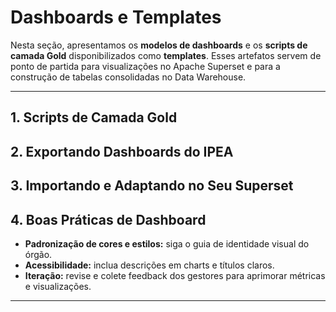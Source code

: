# Dashboards e Templates

Nesta seção, apresentamos os **modelos de dashboards** e os **scripts de camada Gold** disponibilizados como **templates**. Esses artefatos servem de ponto de partida para visualizações no Apache Superset e para a construção de tabelas consolidadas no Data Warehouse.

---

## 1. Scripts de Camada Gold


## 2. Exportando Dashboards do IPEA


## 3. Importando e Adaptando no Seu Superset

## 4. Boas Práticas de Dashboard

- **Padronização de cores e estilos:** siga o guia de identidade visual do órgão.
- **Acessibilidade:** inclua descrições em charts e títulos claros.
- **Iteração:** revise e colete feedback dos gestores para aprimorar métricas e visualizações.

---

